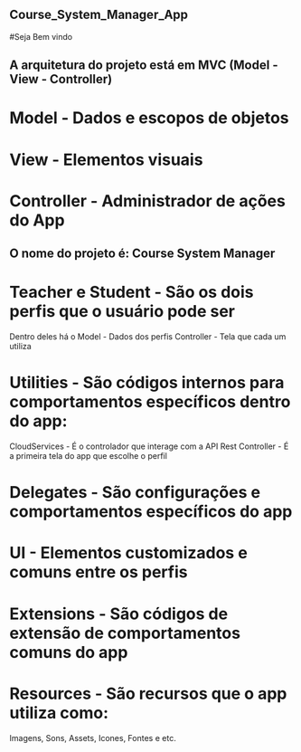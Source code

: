 ## Course_System_Manager_App

#Seja Bem vindo

## A arquitetura do projeto está em MVC (Model - View - Controller)
# Model - Dados e escopos de objetos
# View - Elementos visuais
# Controller - Administrador de ações do App

## O nome do projeto é: Course System Manager
# Teacher e Student - São os dois perfis que o usuário pode ser
Dentro deles há o Model - Dados dos perfis
Controller - Tela que cada um utiliza
# Utilities - São códigos internos para comportamentos específicos dentro do app:
CloudServices - É o controlador que interage com a API Rest
Controller - É a primeira tela do app que escolhe o perfil
# Delegates - São configurações e comportamentos  específicos do app
# UI - Elementos customizados e comuns entre os perfis
# Extensions - São códigos de extensão de comportamentos comuns do app
# Resources - São recursos que o app utiliza como:
Imagens, Sons, Assets, Icones, Fontes e etc.
